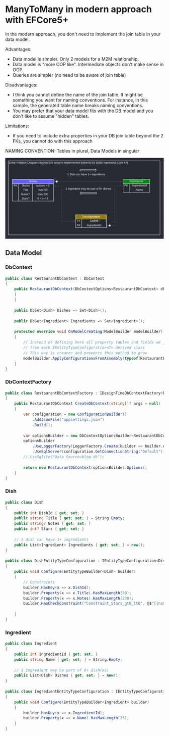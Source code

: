 # ManyToMany in modern approach with EFCore5+

In the modern approach, you don't need to implement the join table in your data model.

Advantages:

-   Data model is simpler. Only 2 models for a M2M relationship.
-   Data model is "more OOP like". Intermediate objects don't make sense in OOP.
-   Queries are simpler (no need to be aware of join table)

Disadvantages:

-   I think you cannot define the name of the join table. It might be something you want for naming conventions.
For instance, in this sample, the generated table name breaks naming conventions.
-   You may prefer that your data model fits with the DB model and you don't like to assume "hidden" tables.

Limitations:

-   If you need to include extra properties in your DB join table beyond the 2 FKs,
    you cannot do with this approach

NAMING CONVENTION: Tables in plural, Data Models in singular

![ER Diagram](erdiagram.JPG?raw=true "Title")

## Data Model

### DbContext

```csharp
public class RestaurantDbContext : DbContext
{
    public RestaurantDbContext(DbContextOptions<RestaurantDbContext> dbContextOptions) : base(dbContextOptions)
    {
    }

    public DbSet<Dish> Dishes => Set<Dish>();

    public DbSet<Ingredient> Ingredients => Set<Ingredient>();

    protected override void OnModelCreating(ModelBuilder modelBuilder)
    {
        // Instead of defining here all property tables and fields we just read all
        // from each IEntityTypeConfiguration<T> derived class
        // This way is crearer and prevents this method to grow
        modelBuilder.ApplyConfigurationsFromAssembly(typeof(RestaurantDbContext).Assembly);
    }
}

```

### DbContextFactory

```csharp
public class RestaurantDbContextFactory : IDesignTimeDbContextFactory<RestaurantDbContext>
{
    public RestaurantDbContext CreateDbContext(string[]? args = null)
    {
        var configuration = new ConfigurationBuilder()
            .AddJsonFile("appsettings.json")
            .Build();

        var optionsBuilder = new DbContextOptionsBuilder<RestaurantDbContext>();
        optionsBuilder
            .UseLoggerFactory(LoggerFactory.Create(builder => builder.AddConsole()))
            .UseSqlServer(configuration.GetConnectionString("Default"));
        //.UseSqlite("Data Source=blog.db");

        return new RestaurantDbContext(optionsBuilder.Options);
    }
}
```

### Dish

```csharp
public class Dish
{
    public int DishId { get; set; }
    public string Title { get; set; } = String.Empty;
    public string? Notes { get; set; }
    public int? Stars { get; set; }

    // 1 dish can have 1+ ingredients
    public List<Ingredient> Ingredients { get; set; } = new();
}

public class DishEntityTypeConfiguration : IEntityTypeConfiguration<Dish>
{
    public void Configure(EntityTypeBuilder<Dish> builder)
    {
        // Constraints
        builder.HasKey(x => x.DishId);
        builder.Property(x => x.Title).HasMaxLength(50);
        builder.Property(x => x.Notes).HasMaxLength(200);
        builder.HasCheckConstraint("Constraint_Stars_gt0_lt6", @$"[{nameof(Dish.Stars)}] > 0 AND [{nameof(Dish.Stars)}] < 6");

    }
}
```

### Ingredient

```csharp
public class Ingredient
{
    public int IngredientId { get; set; }
    public string Name { get; set; } = String.Empty;

    // 1 Ingredient may be part of 0+ dish(es)
    public List<Dish> Dishes { get; set; } = new();
}

public class IngredientEntityTypeConfiguration : IEntityTypeConfiguration<Ingredient>
{
    public void Configure(EntityTypeBuilder<Ingredient> builder)
    {
        builder.HasKey(x => x.IngredientId);
        builder.Property(x => x.Name).HasMaxLength(25);
    }
}
```
